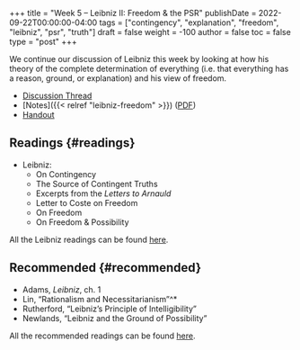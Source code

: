 +++
title = "Week 5 – Leibniz II: Freedom & the PSR"
publishDate = 2022-09-22T00:00:00-04:00
tags = ["contingency", "explanation", "freedom", "leibniz", "psr", "truth"]
draft = false
weight = -100
author = false
toc = false
type = "post"
+++

We continue our discussion of Leibniz this week by looking at how his theory of the complete determination of everything (i.e. that everything has a reason, ground, or explanation) and his view of freedom.

-   [Discussion Thread](https://discord.com/channels/1006739669842673674/1020721875720081558)
-   [Notes]({{< relref "leibniz-freedom" >}}) ([PDF](/materials/handouts/leibniz-freedom.pdf))
-   [Handout](/materials/handouts/week-5-handout.pdf)


## Readings {#readings}

-   Leibniz:
    -   On Contingency
    -   The Source of Contingent Truths
    -   Excerpts from the _Letters to Arnauld_
    -   Letter to Coste on Freedom
    -   On Freedom
    -   On Freedom &amp; Possibility

All the Leibniz readings can be found [here](https://www.dropbox.com/scl/fo/nh5h14mi5rfi96inm8u82/h?dl=0&rlkey=l9sfje6tc16hbk6fsv0hr7itv).


## Recommended {#recommended}

-   Adams, _Leibniz_, ch. 1
-   Lin, “Rationalism and Necessitarianism”^\*
-   Rutherford, &ldquo;Leibniz&rsquo;s Principle of Intelligibility&rdquo;
-   Newlands, &ldquo;Leibniz and the Ground of Possibility&rdquo;

All the recommended readings can be found [here](https://www.dropbox.com/scl/fo/5opmkyrvv29tn92u8xlks/h?dl=0&rlkey=inro0fmje8vhl3vjehyyp8r97).
